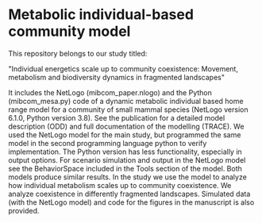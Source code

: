 # Metabolic individual-based community model

This repository belongs to our study titled:

"Individual energetics scale up to community coexistence: Movement, metabolism and biodiversity dynamics in fragmented landscapes"

It includes the NetLogo (mibcom_paper.nlogo) and the Python (mibcom_mesa.py) code of a dynamic metabolic individual based home range model for a community of small mammal species (NetLogo version 6.1.0, Python version 3.8). See the publication for a detailed model description (ODD) and full documentation of the modelling (TRACE). We used the NetLogo model for the main study, but programmed the same model in the second programming language python to verify implementation. The Python version has less functionality, especially in output options. For scenario simulation and output in the NetLogo model see the BehaviorSpace included in the Tools section of the model. Both models produce similar results. In the study we use the model to analyze how individual metabolism scales up to community coexistence. We analyze coexistence in differently fragmented landscapes. Simulated data (with the NetLogo model) and code for the figures in the manuscript is also provided.
